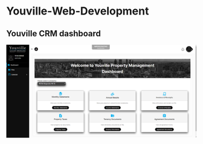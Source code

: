 # Youville-Web-Development

Youville CRM dashboard
----------
![Youville CRM Dashboard img](/images/YouvilleDashboard.png)

